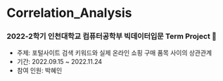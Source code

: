 # Correlation_Analysis

### 2022-2학기 인천대학교 컴퓨터공학부 빅데이터입문 Term Project 💫

* 주제: 포털사이트 검색 키워드와 실제 온라인 쇼핑 구매 품목 사이의 상관관계
* 기간: 2022.09.15 ~ 2022.11.24
* 참여 인원: 박혜인
